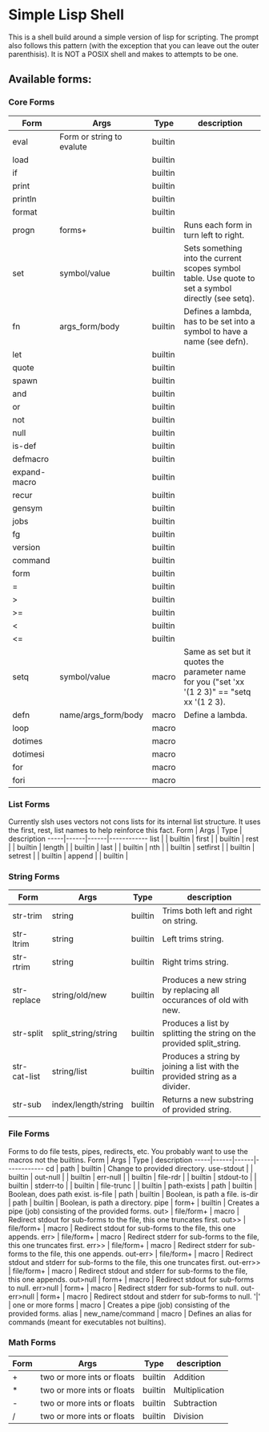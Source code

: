 # Simple Lisp Shell

This is a shell build around a simple version of lisp for scripting.  The prompt
also follows this pattern (with the exception that you can leave out the outer
parenthisis).  It is NOT a POSIX shell and makes to attempts to be one.

## Available forms:

### Core Forms
Form | Args | Type | description
-----|------|------|------------
eval | Form or string to evalute | builtin | 
load | | builtin |
if | | builtin |
print | | builtin |
println | | builtin |
format | | builtin |
progn | forms+ | builtin | Runs each form in turn left to right.
set | symbol/value | builtin | Sets something into the current scopes symbol table.  Use quote to set a symbol directly (see setq).
fn | args_form/body | builtin | Defines a lambda, has to be set into a symbol to have a name (see defn).
let | | builtin |
quote | | builtin |
spawn | | builtin |
and | | builtin |
or | | builtin |
not | | builtin |
null | | builtin |
is-def | | builtin |
defmacro | | builtin |
expand-macro | | builtin |
recur | | builtin |
gensym | | builtin |
jobs | | builtin |
fg | | builtin |
version | | builtin |
command | | builtin |
form | | builtin |
= | | builtin |
> | | builtin |
>= | | builtin |
< | | builtin |
<= | | builtin |
setq | symbol/value | macro | Same as set but it quotes the parameter name for you ("set 'xx '(1 2 3)" == "setq xx '(1 2 3).
defn | name/args_form/body | macro | Define a lambda.
loop | | macro |
dotimes | | macro |
dotimesi | | macro |
for | | macro |
fori | | macro |


### List Forms
Currently slsh uses vectors not cons lists for its internal list structure.
It uses the first, rest, list names to help reinforce this fact.
Form | Args | Type | description
-----|------|------|------------
list | | builtin |
first | | builtin |
rest | | builtin |
length | | builtin |
last | | builtin |
nth | | builtin |
setfirst | | builtin |
setrest | | builtin |
append | | builtin |


### String Forms
Form | Args | Type | description
-----|------|------|------------
str-trim | string | builtin | Trims both left and right on string.
str-ltrim | string | builtin | Left trims string.
str-rtrim | string | builtin | Right trims string.
str-replace | string/old/new | builtin | Produces a new string by replacing all occurances of old with new.
str-split | split_string/string | builtin | Produces a list by splitting the string on the provided split_string.
str-cat-list | string/list | builtin | Produces a string by joining a list with the provided string as a divider.
str-sub | index/length/string | builtin | Returns a new substring of provided string.


### File Forms
Forms to do file tests, pipes, redirects, etc.  You probably want to use the 
macros not the builtins.
Form | Args | Type | description
-----|------|------|------------
cd | path | builtin | Change to provided directory.
use-stdout | | builtin |
out-null | | builtin |
err-null | | builtin |
file-rdr | | builtin |
stdout-to | | builtin |
stderr-to | | builtin |
file-trunc | | builtin |
path-exists | path | builtin | Boolean, does path exist.
is-file | path | builtin | Boolean, is path a file.
is-dir | path | builtin | Boolean, is path a directory.
pipe | form+ | builtin | Creates a pipe (job) consisting of the provided forms.
out> | file/form+ | macro | Redirect stdout for sub-forms to the file, this one truncates first.
out>> | file/form+ | macro | Redirect stdout for sub-forms to the file, this one appends.
err> | file/form+ | macro | Redirect stderr for sub-forms to the file, this one truncates first.
err>> | file/form+ | macro | Redirect stderr for sub-forms to the file, this one appends.
out-err> | file/form+ | macro | Redirect stdout and stderr for sub-forms to the file, this one truncates first.
out-err>> | file/form+ | macro | Redirect stdout and stderr for sub-forms to the file, this one appends.
out>null | form+ | macro | Redirect stdout for sub-forms to null.
err>null | form+ | macro | Redirect stderr for sub-forms to null.
out-err>null | form+ | macro | Redirect stdout and stderr for sub-forms to null.
'|' | one or more forms | macro | Creates a pipe (job) consisting of the provided forms.
alias | new_name/command | macro | Defines an alias for commands (meant for executables not builtins).


### Math Forms
Form | Args | Type | description
-----|------|------|------------
+ | two or more ints or floats | builtin | Addition
* | two or more ints or floats | builtin | Multiplication
- | two or more ints or floats | builtin | Subtraction
/ | two or more ints or floats | builtin | Division
